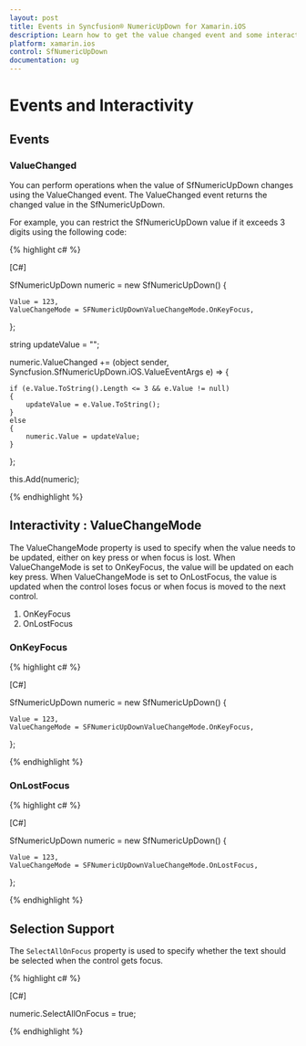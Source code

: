 ```yaml
---
layout: post
title: Events in Syncfusion® NumericUpDown for Xamarin.iOS
description: Learn how to get the value changed event and some interactivity for SfNumericUpDown in Xamarin.iOS platform.
platform: xamarin.ios
control: SfNumericUpDown
documentation: ug
---
```

# Events and Interactivity

## Events

### ValueChanged 

You can perform operations when the value of SfNumericUpDown changes using the ValueChanged event. The ValueChanged event returns the changed value in the SfNumericUpDown.

For example, you can restrict the SfNumericUpDown value if it exceeds 3 digits using the following code:

{% highlight c# %}

[C#]

SfNumericUpDown numeric = new SfNumericUpDown()
{
	
    Value = 123,
	ValueChangeMode = SFNumericUpDownValueChangeMode.OnKeyFocus,
};

string updateValue = "";

numeric.ValueChanged += (object sender, Syncfusion.SfNumericUpDown.iOS.ValueEventArgs e) =>
{
    
    if (e.Value.ToString().Length <= 3 && e.Value != null)
    {
        updateValue = e.Value.ToString();
    }
    else
    {
        numeric.Value = updateValue;
    }
};

this.Add(numeric);

{% endhighlight %}

## Interactivity : ValueChangeMode

The ValueChangeMode property is used to specify when the value needs to be updated, either on key press or when focus is lost. When ValueChangeMode is set to OnKeyFocus, the value will be updated on each key press. When ValueChangeMode is set to OnLostFocus, the value is updated when the control loses focus or when focus is moved to the next control.

1. OnKeyFocus
2. OnLostFocus

### OnKeyFocus

{% highlight c# %}

[C#]

SfNumericUpDown numeric = new SfNumericUpDown()
{
	
    Value = 123,
	ValueChangeMode = SFNumericUpDownValueChangeMode.OnKeyFocus,
};

{% endhighlight %}

### OnLostFocus

{% highlight c# %}

[C#]

SfNumericUpDown numeric = new SfNumericUpDown()
{
	
    Value = 123,
	ValueChangeMode = SFNumericUpDownValueChangeMode.OnLostFocus,
};

{% endhighlight %}

## Selection Support

The `SelectAllOnFocus` property is used to specify whether the text should be selected when the control gets focus.

{% highlight c# %}

[C#]

numeric.SelectAllOnFocus = true;
  
{% endhighlight %}
